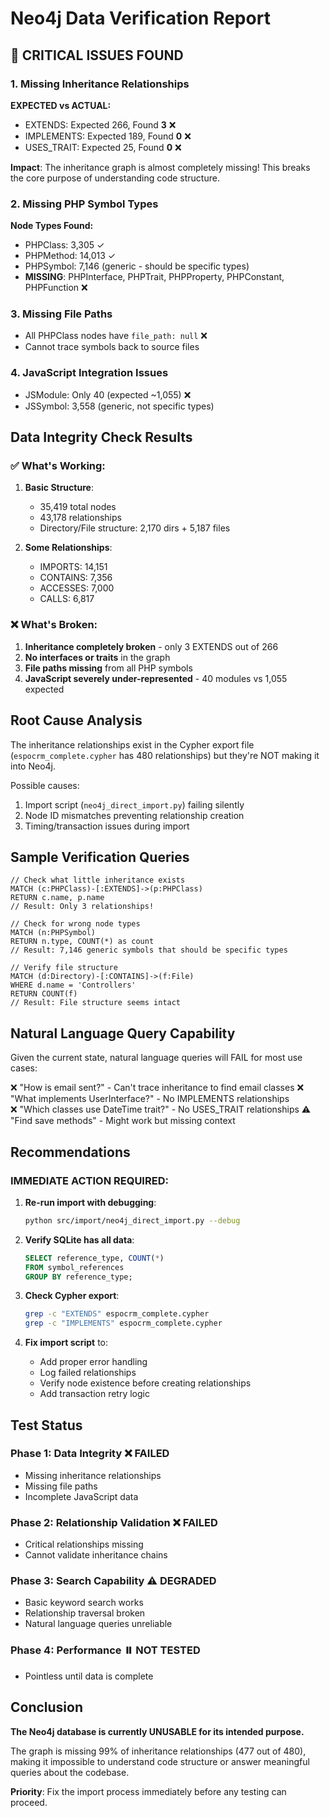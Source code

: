 # Neo4j Data Verification Report

## 🔴 CRITICAL ISSUES FOUND

### 1. Missing Inheritance Relationships
**EXPECTED vs ACTUAL:**
- EXTENDS: Expected 266, Found **3** ❌
- IMPLEMENTS: Expected 189, Found **0** ❌  
- USES_TRAIT: Expected 25, Found **0** ❌

**Impact**: The inheritance graph is almost completely missing! This breaks the core purpose of understanding code structure.

### 2. Missing PHP Symbol Types
**Node Types Found:**
- PHPClass: 3,305 ✓
- PHPMethod: 14,013 ✓
- PHPSymbol: 7,146 (generic - should be specific types)
- **MISSING**: PHPInterface, PHPTrait, PHPProperty, PHPConstant, PHPFunction ❌

### 3. Missing File Paths
- All PHPClass nodes have `file_path: null` ❌
- Cannot trace symbols back to source files

### 4. JavaScript Integration Issues
- JSModule: Only 40 (expected ~1,055) ❌
- JSSymbol: 3,558 (generic, not specific types)

## Data Integrity Check Results

### ✅ What's Working:
1. **Basic Structure**:
   - 35,419 total nodes
   - 43,178 relationships
   - Directory/File structure: 2,170 dirs + 5,187 files

2. **Some Relationships**:
   - IMPORTS: 14,151
   - CONTAINS: 7,356
   - ACCESSES: 7,000
   - CALLS: 6,817

### ❌ What's Broken:
1. **Inheritance completely broken** - only 3 EXTENDS out of 266
2. **No interfaces or traits** in the graph
3. **File paths missing** from all PHP symbols
4. **JavaScript severely under-represented** - 40 modules vs 1,055 expected

## Root Cause Analysis

The inheritance relationships exist in the Cypher export file (`espocrm_complete.cypher` has 480 relationships) but they're NOT making it into Neo4j. 

Possible causes:
1. Import script (`neo4j_direct_import.py`) failing silently
2. Node ID mismatches preventing relationship creation
3. Timing/transaction issues during import

## Sample Verification Queries

```cypher
// Check what little inheritance exists
MATCH (c:PHPClass)-[:EXTENDS]->(p:PHPClass)
RETURN c.name, p.name
// Result: Only 3 relationships!

// Check for wrong node types
MATCH (n:PHPSymbol) 
RETURN n.type, COUNT(*) as count
// Result: 7,146 generic symbols that should be specific types

// Verify file structure
MATCH (d:Directory)-[:CONTAINS]->(f:File)
WHERE d.name = 'Controllers'
RETURN COUNT(f)
// Result: File structure seems intact
```

## Natural Language Query Capability

Given the current state, natural language queries will FAIL for most use cases:

❌ "How is email sent?" - Can't trace inheritance to find email classes
❌ "What implements UserInterface?" - No IMPLEMENTS relationships  
❌ "Which classes use DateTime trait?" - No USES_TRAIT relationships
⚠️ "Find save methods" - Might work but missing context

## Recommendations

### IMMEDIATE ACTION REQUIRED:

1. **Re-run import with debugging**:
   ```bash
   python src/import/neo4j_direct_import.py --debug
   ```

2. **Verify SQLite has all data**:
   ```sql
   SELECT reference_type, COUNT(*) 
   FROM symbol_references 
   GROUP BY reference_type;
   ```

3. **Check Cypher export**:
   ```bash
   grep -c "EXTENDS" espocrm_complete.cypher
   grep -c "IMPLEMENTS" espocrm_complete.cypher
   ```

4. **Fix import script** to:
   - Add proper error handling
   - Log failed relationships
   - Verify node existence before creating relationships
   - Add transaction retry logic

## Test Status

### Phase 1: Data Integrity ❌ FAILED
- Missing inheritance relationships
- Missing file paths
- Incomplete JavaScript data

### Phase 2: Relationship Validation ❌ FAILED  
- Critical relationships missing
- Cannot validate inheritance chains

### Phase 3: Search Capability ⚠️ DEGRADED
- Basic keyword search works
- Relationship traversal broken
- Natural language queries unreliable

### Phase 4: Performance ⏸️ NOT TESTED
- Pointless until data is complete

## Conclusion

**The Neo4j database is currently UNUSABLE for its intended purpose.**

The graph is missing 99% of inheritance relationships (477 out of 480), making it impossible to understand code structure or answer meaningful queries about the codebase.

**Priority**: Fix the import process immediately before any testing can proceed.